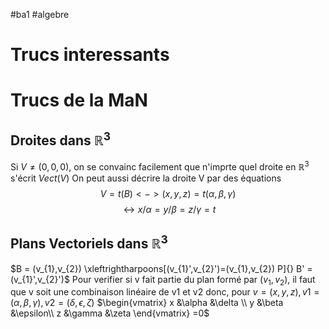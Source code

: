 #ba1  #algebre  
# Trucs interessants
# Trucs de la MaN
## Droites dans $\mathbb{R}^{3}$
Si $V \neq (0,0,0)$, on se convainc facilement que n'imprte quel droite en $\mathbb{R}^{3}$ s'écrit $Vect(V)$
On peut aussi décrire la droite V par des équations $$V = t(B) <->(x,y,z)= t(\alpha,\beta,\gamma) $$
$$\leftrightarrow x/\alpha = y/\beta = z/\gamma= t $$
## Plans Vectoriels dans $\mathbb{R}^{3}$
$B = (v_{1},v_{2}) \xleftrightharpoons[(v_{1}',v_{2}')=(v_{1},v_{2}) P]{} B' = (v_{1}',v_{2}')$
Pour verifier si v fait partie du plan formé par $(v_{1}, v_{2})$, il faut que v soit une combinaison linéaire de v1 et v2
donc, pour $v = (x,y,z), v1 = (\alpha,\beta,\gamma), v2 = (\delta,\epsilon,\zeta)$
$\begin{vmatrix} x &\alpha &\delta \\ y &\beta &\epsilon\\ z &\gamma &\zeta \end{vmatrix} =0$